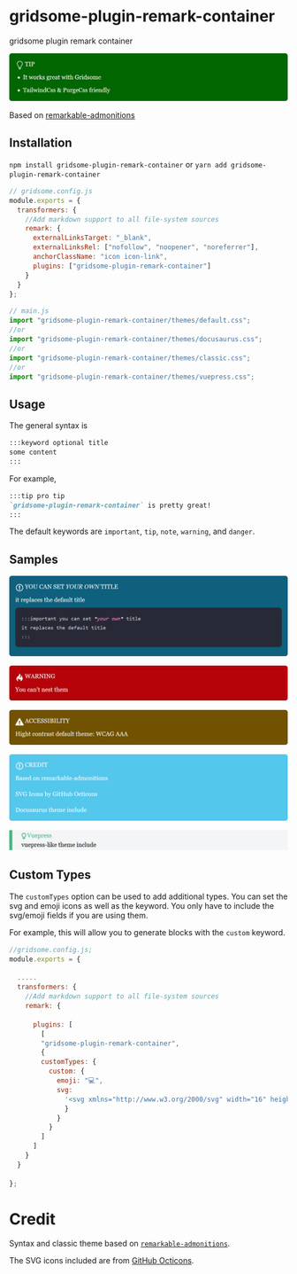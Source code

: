 # gridsome-plugin-remark-container

gridsome plugin remark container

![image](https://github.com/DavidCouronne/gridsome-plugin-remark-container/blob/master/snapshots/snapshot_1.png?raw=true)

Based on [remarkable-admonitions](https://github.com/zWingz/remarkable-admonitions)

## Installation

`npm install gridsome-plugin-remark-container`
or
`yarn add gridsome-plugin-remark-container`

```js
// gridsome.config.js
module.exports = {
  transformers: {
    //Add markdown support to all file-system sources
    remark: {
      externalLinksTarget: "_blank",
      externalLinksRel: ["nofollow", "noopener", "noreferrer"],
      anchorClassName: "icon icon-link",
      plugins: ["gridsome-plugin-remark-container"]
    }
  }
};
```

```js
// main.js
import "gridsome-plugin-remark-container/themes/default.css";
//or
import "gridsome-plugin-remark-container/themes/docusaurus.css";
//or
import "gridsome-plugin-remark-container/themes/classic.css";
//or
import "gridsome-plugin-remark-container/themes/vuepress.css";
```

## Usage

The general syntax is

```markdown
:::keyword optional title
some content
:::
```

For example,

```markdown
:::tip pro tip
`gridsome-plugin-remark-container` is pretty great!
:::
```

The default keywords are `important`, `tip`, `note`, `warning`, and `danger`.

## Samples

![image](https://github.com/DavidCouronne/gridsome-plugin-remark-container/blob/master/snapshots/snapshot_2.png?raw=true)

![image](https://github.com/DavidCouronne/gridsome-plugin-remark-container/blob/master/snapshots/snapshot_3.png?raw=true)

![image](https://github.com/DavidCouronne/gridsome-plugin-remark-container/blob/master/snapshots/snapshot_4.png?raw=true)

![image](https://github.com/DavidCouronne/gridsome-plugin-remark-container/blob/master/snapshots/snapshot_5.png?raw=true)

![image](https://github.com/DavidCouronne/gridsome-plugin-remark-container/blob/master/snapshots/snapshot_6.png?raw=true)

## Custom Types

The `customTypes` option can be used to add additional types. You can set the svg and emoji icons as well as the keyword. You only have to include the svg/emoji fields if you are using them.

For example, this will allow you to generate blocks with the `custom` keyword.

```js
//gridsome.config.js;
module.exports = {

  .....
  transformers: {
    //Add markdown support to all file-system sources
    remark: {

      plugins: [
        [
        "gridsome-plugin-remark-container",
        {
        customTypes: {
          custom: {
            emoji: "💻",
            svg:
              '<svg xmlns="http://www.w3.org/2000/svg" width="16" height="16" viewBox="0 0 16 16"><path fill-rule="evenodd" d="M15 2H1c-.55 0-1 .45-1 1v9c0 .55.45 1 1 1h5.34c-.25.61-.86 1.39-2.34 2h8c-1.48-.61-2.09-1.39-2.34-2H15c.55 0 1-.45 1-1V3c0-.55-.45-1-1-1zm0 9H1V3h14v8z"></path></svg>'
              }
            }
          }
        ]
      ]
    }
  }

};
```

# Credit

Syntax and classic theme based on [`remarkable-admonitions`](https://github.com/favoloso/remarkable-admonitions).

The SVG icons included are from [GitHub Octicons](https://octicons.github.com).
